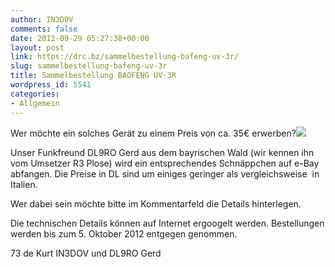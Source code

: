 ```yaml
---
author: IN3DOV
comments: false
date: 2012-09-29 05:27:38+00:00
layout: post
link: https://drc.bz/sammelbestellung-bafeng-uv-3r/
slug: sammelbestellung-bafeng-uv-3r
title: Sammelbestellung BAOFENG UV-3R
wordpress_id: 5541
categories:
- Allgemein
---
```


Wer möchte ein solches Gerät zu einem Preis von ca. 35€ erwerben?![](https://drc.bz/wp-content/uploads/2012/09/baofeng.png)

Unser Funkfreund DL9RO Gerd aus dem bayrischen Wald (wir kennen ihn vom Umsetzer R3 Plose) wird ein entsprechendes Schnäppchen auf e-Bay abfangen. Die Preise in DL sind um einiges geringer als vergleichsweise  in Italien.

Wer dabei sein möchte bitte im Kommentarfeld die Details hinterlegen.

Die technischen Details können auf Internet ergoogelt werden. Bestellungen werden bis zum 5. Oktober 2012 entgegen genommen.

73 de Kurt IN3DOV und DL9RO Gerd
